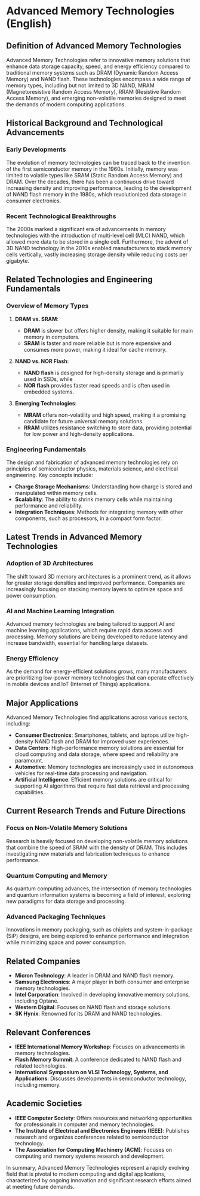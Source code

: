 # Advanced Memory Technologies (English)

## Definition of Advanced Memory Technologies

Advanced Memory Technologies refer to innovative memory solutions that enhance data storage capacity, speed, and energy efficiency compared to traditional memory systems such as DRAM (Dynamic Random Access Memory) and NAND flash. These technologies encompass a wide range of memory types, including but not limited to 3D NAND, MRAM (Magnetoresistive Random Access Memory), RRAM (Resistive Random Access Memory), and emerging non-volatile memories designed to meet the demands of modern computing applications.

## Historical Background and Technological Advancements

### Early Developments

The evolution of memory technologies can be traced back to the invention of the first semiconductor memory in the 1960s. Initially, memory was limited to volatile types like SRAM (Static Random Access Memory) and DRAM. Over the decades, there has been a continuous drive toward increasing density and improving performance, leading to the development of NAND flash memory in the 1980s, which revolutionized data storage in consumer electronics.

### Recent Technological Breakthroughs

The 2000s marked a significant era of advancements in memory technologies with the introduction of multi-level cell (MLC) NAND, which allowed more data to be stored in a single cell. Furthermore, the advent of 3D NAND technology in the 2010s enabled manufacturers to stack memory cells vertically, vastly increasing storage density while reducing costs per gigabyte.

## Related Technologies and Engineering Fundamentals

### Overview of Memory Types

1. **DRAM vs. SRAM**: 
   - **DRAM** is slower but offers higher density, making it suitable for main memory in computers. 
   - **SRAM** is faster and more reliable but is more expensive and consumes more power, making it ideal for cache memory.

2. **NAND vs. NOR Flash**: 
   - **NAND flash** is designed for high-density storage and is primarily used in SSDs, while 
   - **NOR flash** provides faster read speeds and is often used in embedded systems.

3. **Emerging Technologies**:
   - **MRAM** offers non-volatility and high speed, making it a promising candidate for future universal memory solutions.
   - **RRAM** utilizes resistance switching to store data, providing potential for low power and high-density applications.

### Engineering Fundamentals

The design and fabrication of advanced memory technologies rely on principles of semiconductor physics, materials science, and electrical engineering. Key concepts include:

- **Charge Storage Mechanisms**: Understanding how charge is stored and manipulated within memory cells.
- **Scalability**: The ability to shrink memory cells while maintaining performance and reliability.
- **Integration Techniques**: Methods for integrating memory with other components, such as processors, in a compact form factor.

## Latest Trends in Advanced Memory Technologies

### Adoption of 3D Architectures

The shift toward 3D memory architectures is a prominent trend, as it allows for greater storage densities and improved performance. Companies are increasingly focusing on stacking memory layers to optimize space and power consumption.

### AI and Machine Learning Integration

Advanced memory technologies are being tailored to support AI and machine learning applications, which require rapid data access and processing. Memory solutions are being developed to reduce latency and increase bandwidth, essential for handling large datasets.

### Energy Efficiency

As the demand for energy-efficient solutions grows, many manufacturers are prioritizing low-power memory technologies that can operate effectively in mobile devices and IoT (Internet of Things) applications.

## Major Applications

Advanced Memory Technologies find applications across various sectors, including:

- **Consumer Electronics**: Smartphones, tablets, and laptops utilize high-density NAND flash and DRAM for improved user experiences.
- **Data Centers**: High-performance memory solutions are essential for cloud computing and data storage, where speed and reliability are paramount.
- **Automotive**: Memory technologies are increasingly used in autonomous vehicles for real-time data processing and navigation.
- **Artificial Intelligence**: Efficient memory solutions are critical for supporting AI algorithms that require fast data retrieval and processing capabilities.

## Current Research Trends and Future Directions

### Focus on Non-Volatile Memory Solutions

Research is heavily focused on developing non-volatile memory solutions that combine the speed of SRAM with the density of DRAM. This includes investigating new materials and fabrication techniques to enhance performance.

### Quantum Computing and Memory

As quantum computing advances, the intersection of memory technologies and quantum information systems is becoming a field of interest, exploring new paradigms for data storage and processing.

### Advanced Packaging Techniques

Innovations in memory packaging, such as chiplets and system-in-package (SiP) designs, are being explored to enhance performance and integration while minimizing space and power consumption.

## Related Companies

- **Micron Technology**: A leader in DRAM and NAND flash memory.
- **Samsung Electronics**: A major player in both consumer and enterprise memory technologies.
- **Intel Corporation**: Involved in developing innovative memory solutions, including Optane.
- **Western Digital**: Focuses on NAND flash and storage solutions.
- **SK Hynix**: Renowned for its DRAM and NAND technologies.

## Relevant Conferences

- **IEEE International Memory Workshop**: Focuses on advancements in memory technologies.
- **Flash Memory Summit**: A conference dedicated to NAND flash and related technologies.
- **International Symposium on VLSI Technology, Systems, and Applications**: Discusses developments in semiconductor technology, including memory.

## Academic Societies

- **IEEE Computer Society**: Offers resources and networking opportunities for professionals in computer and memory technologies.
- **The Institute of Electrical and Electronics Engineers (IEEE)**: Publishes research and organizes conferences related to semiconductor technology.
- **The Association for Computing Machinery (ACM)**: Focuses on computing and memory systems research and development.

In summary, Advanced Memory Technologies represent a rapidly evolving field that is pivotal to modern computing and digital applications, characterized by ongoing innovation and significant research efforts aimed at meeting future demands.